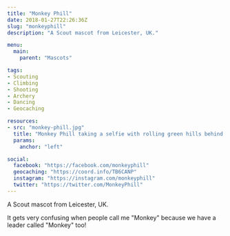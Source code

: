 ```yaml
---
title: "Monkey Phill"
date: 2018-01-27T22:26:36Z
slug: "monkeyphill"
description: "A Scout mascot from Leicester, UK."

menu:
  main:
    parent: "Mascots"

tags:
- Scouting
- Climbing
- Shooting
- Archery
- Dancing
- Geocaching

resources:
- src: "monkey-phill.jpg"
  title: "Monkey Phill taking a selfie with rolling green hills behind."
  params:
    anchor: "left"

social:
  facebook: "https://facebook.com/monkeyphill"
  geocaching: "https://coord.info/TB6CANP"
  instagram: "https://instagram.com/monkeyphill"
  twitter: "https://twitter.com/MonkeyPhill"
---
```

A Scout mascot from Leicester, UK.

It gets very confusing when people call me "Monkey" because we have a leader called "Monkey" too!